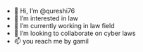 - 👋 Hi, I’m @qureshi76
- 👀 I’m interested in law
- 🌱 I’m currently working in law field
- 💞️ I’m looking to collaborate on cyber laws
- 📫 you reach me by gamil

<!---
qureshi76/qureshi76 is a ✨ special ✨ repository because its `README.md` (this file) appears on your GitHub profile.
You can click the Preview link to take a look at your changes.
--->
